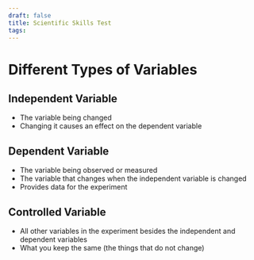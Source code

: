 ```yaml
---
draft: false
title: Scientific Skills Test
tags:
---
```


# Different Types of Variables

## Independent Variable

- The variable being changed
- Changing it causes an effect on the dependent variable

## Dependent Variable

- The variable being observed or measured
- The variable that changes when the independent variable is changed
- Provides data for the experiment

## Controlled Variable

- All other variables in the experiment besides the independent and dependent variables
- What you keep the same (the things that do not change)
